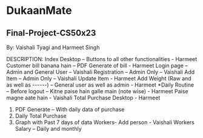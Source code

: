 # DukaanMate
## Final-Project-CS50x23
By: Vaishali Tyagi and Harmeet Singh

DESCRIPTION:
Index Desktop – Buttons to all other functionalities - Harmeet
Customer bill banana hain – PDF Generate of bill - Harmeet
Login page – Admin and General User – Vaishali 
Registration – Admin Only – Vaishali 
Add Item – Admin Only – Vaishali 
Update Item - Harmeet
Add Weight (Raw and as well as ------) – General user as well as admin - Harmeet
*Daily Routine – Before logout – Kitne paise hain galle main (note wise) - Harmeet
Paise magne aate hain - Vaishali
Total Purchase Desktop - Harmeet
1.	PDF Generate – With daily data of purchase
2.	Daily Total Purchase
3.	Graph with Past 7 days of data
Workers- Add person - Vaishali
Workers Salary – Daily and monthly
